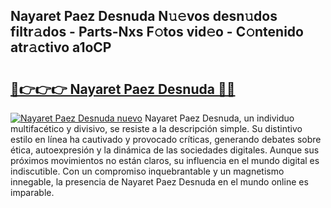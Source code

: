 ## Nayaret Paez Desnuda N𝚞𝚎vos desn𝚞dos filtr𝚊dos - Parts-Nxs F𝚘tos vid𝚎o - C𝚘ntenido atr𝚊ctivo a1oCP

# <h2><a href="http://mb43nns.tromn.icu/?c=Nayaret+Paez+Desnuda">🔗👉👉👉 Nayaret Paez Desnuda 🔗🔗</a></h2>

[![Nayaret Paez Desnuda nuevo](https://i.imgur.com/pEAQMta.gif)](http://mb43nns.tromn.icu/?c=Nayaret+Paez+Desnuda)
Nayaret Paez Desnuda, un individuo multifacético y divisivo, se resiste a la descripción simple. Su distintivo estilo en línea ha cautivado y provocado críticas, generando debates sobre ética, autoexpresión y la dinámica de las sociedades digitales. Aunque sus próximos movimientos no están claros, su influencia en el mundo digital es indiscutible. Con un compromiso inquebrantable y un magnetismo innegable, la presencia de Nayaret Paez Desnuda en el mundo online es imparable.

